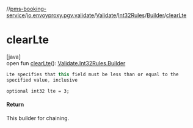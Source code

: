 //[pms-booking-service](../../../../../index.md)/[io.envoyproxy.pgv.validate](../../../index.md)/[Validate](../../index.md)/[Int32Rules](../index.md)/[Builder](index.md)/[clearLte](clear-lte.md)

# clearLte

[java]\
open fun [clearLte](clear-lte.md)(): [Validate.Int32Rules.Builder](index.md)

```kotlin
Lte specifies that this field must be less than or equal to the
specified value, inclusive

```
`optional int32 lte = 3;`

#### Return

This builder for chaining.